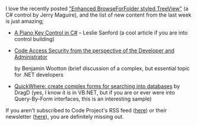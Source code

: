 I love the recently posted ["Enhanced BrowseForFolder styled TreeView"](http://www.codeproject.com/cs/miscctrl/treeviewexplorer.asp) (a C# control by Jerry Maguire), and the list of new content from the last week is just amazing;

  * [A Piano Key Control in C#](http://www.codeproject.com/cs/miscctrl/LesStPianoKey.asp) &#8211; Leslie Sanford (a cool article if you are into control building)
  * [Code Access Security from the perspective of the Developer and Administrator](http://www.codeproject.com/dotnet/casdevadmhtml.asp)

    by Benjamin Wootton (brief discussion of a complex, but essential topic for .NET developers
  * [QuickWhere: create complex forms for searching into databases](http://www.codeproject.com/useritems/QuickWhere.asp) by DragD (yes, I know it is in VB.NET, but if you are or ever were into Query-By-Form interfaces, this is an interesting sample)

If you aren't subscribed to Code Project's RSS feed ([here](http://www.codeproject.com/webservices/articlerss.aspx)) or their newsletter ([here](http://www.codeproject.com/script/profile/modify.asp)), you are definitely missing out.